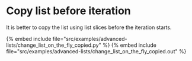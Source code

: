 # Copy list before iteration

It is better to copy the list using list slices before the iteration starts.

{% embed include file="src/examples/advanced-lists/change_list_on_the_fly_copied.py" %}
{% embed include file="src/examples/advanced-lists/change_list_on_the_fly_copied.out" %}



